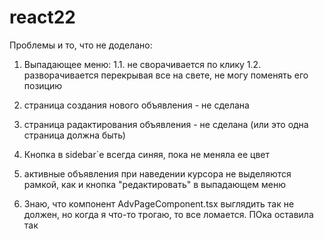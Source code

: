 # react22
Проблемы и то, что не доделано:

1. Выпадающее меню:
1.1. не сворачивается по клику
1.2. разворачивается перекрывая все на свете, не могу поменять его позицию

2. страница создания нового объявления - не сделана

3. страница радактирования объявления - не сделана (или это одна страница должна быть)

4. Кнопка в sidebar`е всегда синяя, пока не меняла ее цвет

5. активные объявления при наведении курсора не выделяются рамкой, как и кнопка "редактировать" в выпадающем меню

6. Знаю, что компонент AdvPageComponent.tsx выглядить так не должен, но когда я что-то трогаю, то все ломается. ПОка оставила так
